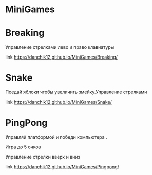 # MiniGames



# Breaking

Управление стрелками лево и право клавиатуры

link https://danchik12.github.io/MiniGames/Breaking/

# Snake

Поедай яблоки чтобы увеличить змейку.Управление стрелками

link https://danchik12.github.io/MiniGames/Snake/

# PingPong


Управляй платформой и победи компьютера . 
<p>Игра до 5 очков</p>

Управление стрелки вверх и вниз

link https://danchik12.github.io/MiniGames/Pingpong/


